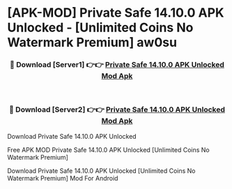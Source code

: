 # [APK-MOD] Private Safe 14.10.0 APK Unlocked - [Unlimited Coins No Watermark Premium] aw0su



<div align="center">
<h3>🔴 Download [Server1] 👉👉 <a href="https://momento.my/?title=Private_Safe_14.10.0_APK_Unlocked">Private Safe 14.10.0 APK Unlocked Mod Apk</a></h3><br>

<h3>🔴 Download [Server2] 👉👉 <a href="https://momento.my/?title=Private_Safe_14.10.0_APK_Unlocked">Private Safe 14.10.0 APK Unlocked Mod Apk</a></h3>
</div>



Download Private Safe 14.10.0 APK Unlocked 

Free APK MOD Private Safe 14.10.0 APK Unlocked [Unlimited Coins No Watermark Premium]

Download Private Safe 14.10.0 APK Unlocked [Unlimited Coins No Watermark Premium] Mod For Android

